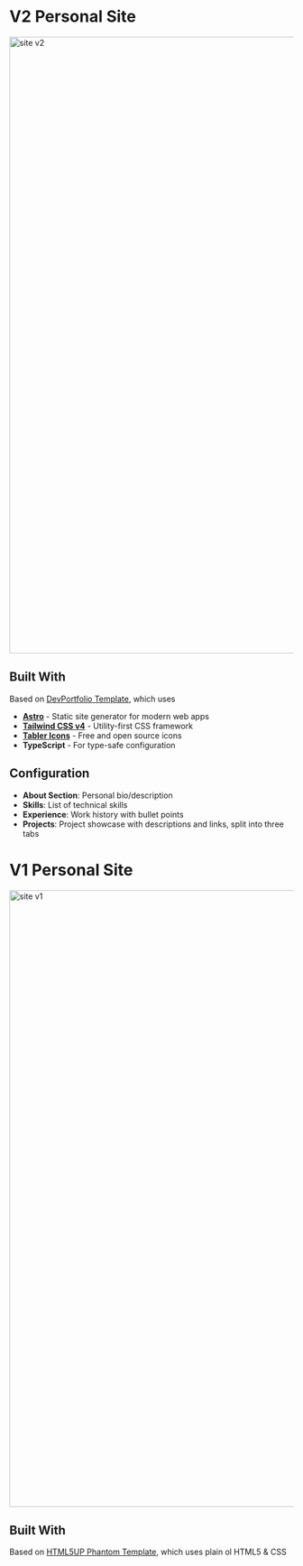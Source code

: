 # V2 Personal Site
<img width="1943" height="1093" alt="site v2" src="https://github.com/user-attachments/assets/127c6a65-852c-48f9-b763-f5e28e9631c0" />

## Built With

Based on [DevPortfolio Template](https://github.com/RyanFitzgerald/devportfolio), which uses
- **[Astro](https://astro.build/)** - Static site generator for modern web apps
- **[Tailwind CSS v4](https://tailwindcss.com/)** - Utility-first CSS framework
- **[Tabler Icons](https://tabler.io/icons)** - Free and open source icons
- **TypeScript** - For type-safe configuration

## Configuration
- **About Section**: Personal bio/description
- **Skills**: List of technical skills
- **Experience**: Work history with bullet points
- **Projects**: Project showcase with descriptions and links, split into three tabs

# V1 Personal Site
<img width="1943" height="1093" alt="site v1" src="https://github.com/user-attachments/assets/4f30cb71-cd91-4ca7-b2e4-f01442646004" />

## Built With
Based on [HTML5UP Phantom Template](https://html5up.net/phantom), which uses plain ol HTML5 & CSS
